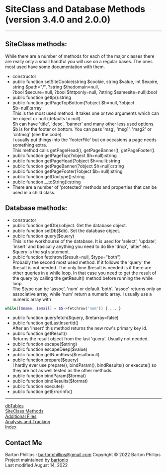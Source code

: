 # SiteClass and Database Methods (version 3.4.0 and 2.0.0)

---

## SiteClass methods:

While there are a number of methods for each of the major classes there are really only a small handful you will use on a regular bases. 
The ones most used have some documentation with them.

* constructor
* public function setSiteCookie(string $cookie, string $value, int $expire, string $path="/", ?string $thedomain=null,  
?bool $secure=null, ?bool $httponly=null, ?string $samesite=null):bool
* public function getIp():string
* public function getPageTopBottom(?object $h=null, ?object $b=null):array  
This is the most used method. It takes one or two arguments which can be object or null (defaults to null).  
$h can have 'title', 'desc', 'banner' and many other less used options.  
$b is for the footer or bottom. You can pass 'msg', 'msg1', 'msg2' or 'cntmsg' (see the code).  
I usually put things into the 'footerFile' but on occasions a page needs something extra.  
This method calls getPageHead(), getPageBanner(), getPageFooter().  
* public function getPageTop(?object $h=null):string  
* public function getPageHead(?object $h=null):string  
* public function getPageBanner(?object $h=null):string  
* public function getPageFooter(?object $b=null):string  
* public function getDoctype():string  
* public function \__toString():string  
* There are a number of 'protected' methods and properties that can be used in a child class.

## Database methods:

* constructor
* public function getDb():object. Get the database object.
* public function setDb($db). Set the database object.
* public function query($query)  
This is the workhourse of the database. It is used for 'select', 'update', 'insert' and basically anything you need to do like 'drop', 'alter' etc.
$query is the sql statement.
* public function fetchrow($result=null, $type="both")  
Probably the second most used method.
If it follows the 'query' the $result is not needed.
The only time $result is needed is if there are other queries in a while loop.
In that case you need to get the result of the query by calling the getResult() method before running the while loop.  
The $type can be 'assoc', 'num' or default 'both'. 'assoc' returns only an associative array, while 'num' return a numeric array. I usually use a numeric array with

```php
while([$name, $email] = $S->fetchrow('num')) { ... }
```

* public function queryfetch($query, $retarray=false)
* public function getLastInsertId()  
After an 'insert' this method returns the new row's primary key id.
* public function getResult()  
Returns the result object from the last 'query'. Usually not needed.
* public function escape($string)
* public function escapeDeep($value)
* public function getNumRows($result=null)
* public function prepare($query)  
I hardly ever use prepare(), bindParam(), bindResults() or execute() so they are not as well tested as the other methods.
* public function bindParam($format)
* public function bindResults($format)
* public function execute()
* public function getErrorInfo()

---

[dbTables](dbTables.html)  
[SiteClass Methods](siteclass.html)  
[Additional Files](files.html)  
[Analysis and Tracking](analysis.html)  
[Index](index.html)

## Contact Me

Barton Phillips : <a href="mailto://bartonphillips@gmail.com">bartonphillips@gmail.com</a>
Copyright &copy; 2022 Barton Phillips  
Project maintained by [bartonlp](https://github.com/bartonlp)  
Last modified August 14, 2022
